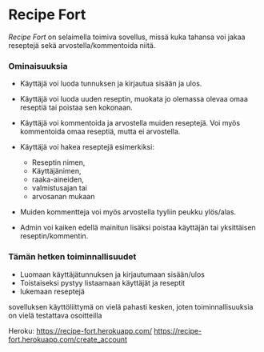 # Recipe Fort

*Recipe Fort* on selaimella toimiva sovellus, missä kuka tahansa voi jakaa reseptejä sekä arvostella/kommentoida niitä.

### Ominaisuuksia
- Käyttäjä voi luoda tunnuksen ja kirjautua sisään ja ulos.
- Käyttäjä voi luoda uuden reseptin, muokata jo olemassa olevaa omaa reseptiä tai poistaa sen kokonaan.
- Käyttäjä voi kommentoida ja arvostella muiden reseptejä. Voi myös kommentoida omaa reseptiä, mutta ei arvostella.
- Käyttäjä voi hakea reseptejä esimerkiksi:
  - Reseptin nimen,
  - Käyttäjänimen,
  - raaka-aineiden,
  - valmistusajan tai
  - arvosanan mukaan
- Muiden kommentteja voi myös arvostella tyyliin peukku ylös/alas.

- Admin voi kaiken edellä mainitun lisäksi poistaa käyttäjän tai yksittäisen reseptin/kommentin.

### Tämän hetken toiminnallisuudet
- Luomaan käyttäjätunnuksen ja kirjautumaan sisään/ulos
- Toistaiseksi pystyy listaamaan käyttäjät ja reseptit
- lukemaan reseptejä

sovelluksen käyttöliittymä on vielä pahasti kesken, joten toiminnallisuuksia on vielä testattava osoitteilla

Heroku:
https://recipe-fort.herokuapp.com/
https://recipe-fort.herokuapp.com/create_account

